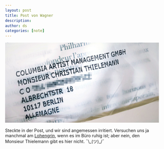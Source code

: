 ```yaml
---
layout: post
title: Post von Wagner
description:
author: ds
categories: [note]
---
```


![Post für Monsieur Christian Thielemann](/content/images/2018/03/post-von-wagner.jpg)

Steckte in der Post, und wir sind angemessen irritiert. Versuchen uns ja manchmal am [Lohengrin](https://de.wikipedia.org/wiki/Lohengrin), wenn es im Büro ruhig ist; aber nein, den Monsieur Thielemann gibt es hier nicht. ¯\\\_(ツ)_/¯ 
